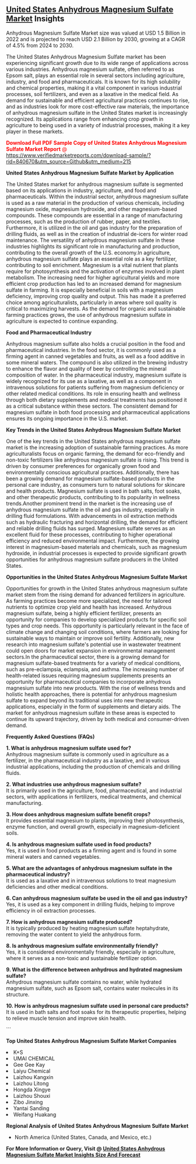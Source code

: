 <h2><a href="https://www.verifiedmarketreports.com/download-sample/?rid=840670&amp;utm_source=Github&amp;utm_medium=215" target="_blank">United States Anhydrous Magnesium Sulfate Market</a> Insights</h2><p>Anhydrous Magnesium Sulfate Market size was valued at USD 1.5 Billion in 2022 and is projected to reach USD 2.1 Billion by 2030, growing at a CAGR of 4.5% from 2024 to 2030.</p><p><p>The United States Anhydrous Magnesium Sulfate market has been experiencing significant growth due to its wide range of applications across various industries. Anhydrous magnesium sulfate, often referred to as Epsom salt, plays an essential role in several sectors including agriculture, industry, and food and pharmaceuticals. It is known for its high solubility and chemical properties, making it a vital component in various industrial processes, soil fertilizers, and even as a laxative in the medical field. As demand for sustainable and efficient agricultural practices continues to rise, and as industries look for more cost-effective raw materials, the importance of anhydrous magnesium sulfate in the United States market is increasingly recognized. Its applications range from enhancing crop growth in agriculture to being used in a variety of industrial processes, making it a key player in these markets. <p><span class=""><span style="color: #ff0000;"><strong>Download Full PDF Sample Copy of United States Anhydrous Magnesium Sulfate Market Report</strong> @ </span><a href="https://www.verifiedmarketreports.com/download-sample/?rid=840670&amp;utm_source=Github&amp;utm_medium=215" target="_blank">https://www.verifiedmarketreports.com/download-sample/?rid=840670&amp;utm_source=Github&amp;utm_medium=215</a></span></p></p><p><strong>United States Anhydrous Magnesium Sulfate Market by Application</strong></p><p>The United States market for anhydrous magnesium sulfate is segmented based on its applications in industry, agriculture, and food and pharmaceuticals. Within the industrial sector, anhydrous magnesium sulfate is used as a raw material in the production of various chemicals, including magnesium oxide, magnesium hydroxide, and other magnesium-based compounds. These compounds are essential in a range of manufacturing processes, such as the production of rubber, paper, and textiles. Furthermore, it is utilized in the oil and gas industry for the preparation of drilling fluids, as well as in the creation of industrial de-icers for winter road maintenance. The versatility of anhydrous magnesium sulfate in these industries highlights its significant role in manufacturing and production, contributing to the overall growth of the U.S. economy.In agriculture, anhydrous magnesium sulfate plays an essential role as a key fertilizer, contributing to soil enrichment. Magnesium is a vital nutrient that plants require for photosynthesis and the activation of enzymes involved in plant metabolism. The increasing need for higher agricultural yields and more efficient crop production has led to an increased demand for magnesium sulfate in farming. It is especially beneficial in soils with a magnesium deficiency, improving crop quality and output. This has made it a preferred choice among agriculturalists, particularly in areas where soil quality is critical to maximizing harvests. As the demand for organic and sustainable farming practices grows, the use of anhydrous magnesium sulfate in agriculture is expected to continue expanding. <p><strong>Food and Pharmaceutical Industry</strong></p><p>Anhydrous magnesium sulfate also holds a crucial position in the food and pharmaceutical industries. In the food sector, it is commonly used as a firming agent in canned vegetables and fruits, as well as a food additive in some mineral waters. The compound is also utilized in the brewing industry to enhance the flavor and quality of beer by controlling the mineral composition of water. In the pharmaceutical industry, magnesium sulfate is widely recognized for its use as a laxative, as well as a component in intravenous solutions for patients suffering from magnesium deficiency or other related medical conditions. Its role in ensuring health and wellness through both dietary supplements and medical treatments has positioned it as a critical substance within these sectors. The consistent demand for magnesium sulfate in both food processing and pharmaceutical applications ensures its ongoing importance in the U.S. market.<p><strong>Key Trends in the United States Anhydrous Magnesium Sulfate Market</strong></p><p>One of the key trends in the United States anhydrous magnesium sulfate market is the increasing adoption of sustainable farming practices. As more agriculturalists focus on organic farming, the demand for eco-friendly and non-toxic fertilizers like anhydrous magnesium sulfate is rising. This trend is driven by consumer preferences for organically grown food and environmentally conscious agricultural practices. Additionally, there has been a growing demand for magnesium sulfate-based products in the personal care industry, as consumers turn to natural solutions for skincare and health products. Magnesium sulfate is used in bath salts, foot soaks, and other therapeutic products, contributing to its popularity in wellness trends.Another prominent trend in the market is the increasing use of anhydrous magnesium sulfate in the oil and gas industry, especially in drilling fluid formulations. With advancements in oil extraction methods such as hydraulic fracturing and horizontal drilling, the demand for efficient and reliable drilling fluids has surged. Magnesium sulfate serves as an excellent fluid for these processes, contributing to higher operational efficiency and reduced environmental impact. Furthermore, the growing interest in magnesium-based materials and chemicals, such as magnesium hydroxide, in industrial processes is expected to provide significant growth opportunities for anhydrous magnesium sulfate producers in the United States.<p><strong>Opportunities in the United States Anhydrous Magnesium Sulfate Market</strong></p><p>Opportunities for growth in the United States anhydrous magnesium sulfate market stem from the rising demand for advanced fertilizers in agriculture. As farming practices become more specialized, the need for tailored nutrients to optimize crop yield and health has increased. Anhydrous magnesium sulfate, being a highly efficient fertilizer, presents an opportunity for companies to develop specialized products for specific soil types and crop needs. This opportunity is particularly relevant in the face of climate change and changing soil conditions, where farmers are looking for sustainable ways to maintain or improve soil fertility. Additionally, new research into magnesium sulfate's potential use in wastewater treatment could open doors for market expansion in environmental management sectors.In the pharmaceutical sector, there is a growing demand for magnesium sulfate-based treatments for a variety of medical conditions, such as pre-eclampsia, eclampsia, and asthma. The increasing number of health-related issues requiring magnesium supplements presents an opportunity for pharmaceutical companies to incorporate anhydrous magnesium sulfate into new products. With the rise of wellness trends and holistic health approaches, there is potential for anhydrous magnesium sulfate to expand beyond its traditional uses into new therapeutic applications, especially in the form of supplements and dietary aids. The market for anhydrous magnesium sulfate in these areas is expected to continue its upward trajectory, driven by both medical and consumer-driven demand.<p><strong>Frequently Asked Questions (FAQs)</strong></p><p><strong>1. What is anhydrous magnesium sulfate used for?</strong><br>Anhydrous magnesium sulfate is commonly used in agriculture as a fertilizer, in the pharmaceutical industry as a laxative, and in various industrial applications, including the production of chemicals and drilling fluids.</p><p><strong>2. What industries use anhydrous magnesium sulfate?</strong><br>It is primarily used in the agriculture, food, pharmaceutical, and industrial sectors, with applications in fertilizers, medical treatments, and chemical manufacturing.</p><p><strong>3. How does anhydrous magnesium sulfate benefit crops?</strong><br>It provides essential magnesium to plants, improving their photosynthesis, enzyme function, and overall growth, especially in magnesium-deficient soils.</p><p><strong>4. Is anhydrous magnesium sulfate used in food products?</strong><br>Yes, it is used in food products as a firming agent and is found in some mineral waters and canned vegetables.</p><p><strong>5. What are the advantages of anhydrous magnesium sulfate in the pharmaceutical industry?</strong><br>It is used as a laxative and in intravenous solutions to treat magnesium deficiencies and other medical conditions.</p><p><strong>6. Can anhydrous magnesium sulfate be used in the oil and gas industry?</strong><br>Yes, it is used as a key component in drilling fluids, helping to improve efficiency in oil extraction processes.</p><p><strong>7. How is anhydrous magnesium sulfate produced?</strong><br>It is typically produced by heating magnesium sulfate heptahydrate, removing the water content to yield the anhydrous form.</p><p><strong>8. Is anhydrous magnesium sulfate environmentally friendly?</strong><br>Yes, it is considered environmentally friendly, especially in agriculture, where it serves as a non-toxic and sustainable fertilizer option.</p><p><strong>9. What is the difference between anhydrous and hydrated magnesium sulfate?</strong><br>Anhydrous magnesium sulfate contains no water, while hydrated magnesium sulfate, such as Epsom salt, contains water molecules in its structure.</p><p><strong>10. How is anhydrous magnesium sulfate used in personal care products?</strong><br>It is used in bath salts and foot soaks for its therapeutic properties, helping to relieve muscle tension and improve skin health.</p>```</p><p><strong>Top United States Anhydrous Magnesium Sulfate Market Companies</strong></p><div data-test-id=""><p><li>K+S</li><li> UMAI CHEMICAL</li><li> Gee Gee Kay</li><li> Laiyu Chemical</li><li> Laizhou Kangxin</li><li> Laizhou Litong</li><li> Hongda Xingye</li><li> Laizhou Shouxi</li><li> Zibo Jinxing</li><li> Yantai Sanding</li><li> Weifang Huakang</li></p><div><strong>Regional Analysis of&nbsp;United States Anhydrous Magnesium Sulfate Market</strong></div><ul><li dir="ltr"><p dir="ltr">North America&nbsp;(United States, Canada, and Mexico, etc.)</p></li></ul><p><strong>For More Information or Query, Visit @&nbsp;</strong><strong><a href="https://www.verifiedmarketreports.com/product/anhydrous-magnesium-sulfate-market/?utm_source=Github&amp;utm_medium=215" target="_blank">United States Anhydrous Magnesium Sulfate Market Insights Size And Forecast</a></strong></p></div>
